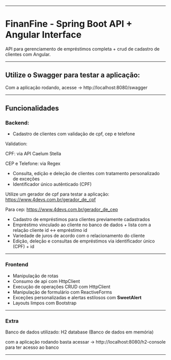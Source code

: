 
<hr>

# FinanFine - Spring Boot API + Angular Interface

API para gerenciamento de empréstimos completa + crud de cadastro de clientes com Angular.
<hr>

## Utilize o Swagger para testar a aplicação:
Com a aplicação rodando, acesse ->
http://localhost:8080/swagger
<hr>

## Funcionalidades
### Backend:
- Cadastro de clientes com validação de cpf, cep e telefone

Validation:

CPF: via API Caelum Stella

CEP e Telefone: via Regex

- Consulta, edição e deleção de clientes com tratamento personalizado de exceções
- Identificador único autênticado (CPF)

Utilize um gerador de cpf para testar a aplicação: https://www.4devs.com.br/gerador_de_cpf

Para cep: 
https://www.4devs.com.br/gerador_de_cep

- Cadastro de empréstimos para clientes previamente cadastrados
- Empréstimo vinculado ao cliente no banco de dados + lista com a relação cliente id <-> empréstimo id
- Variedade de juros de acordo com o relacionamento do cliente
- Edição, deleção e consultas de empréstimos via identificador único (CPF) + id

<hr>

### Frontend
- Manipulação de rotas
- Consumo de api com HttpClient
- Execução de operações CRUD com HttpClient
- Manipulação de formulário com ReactiveForms
- Exceções personalizadas e alertas estilosos com <strong>SweetAlert</strong>
- Layouts limpos com Bootstrap

<hr>

### Extra
Banco de dados utilizado: H2 database (Banco de dados em memória)

com a aplicação rodando basta acessar -> http://localhost:8080/h2-console
para ter acesso ao banco

<hr>